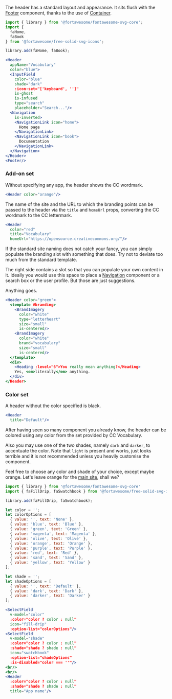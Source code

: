 The header has a standard layout and appearance. It sits flush with the 
[Footer](#/Patterns/Footer) component, thanks to the use of 
[Container](#/Layouts/Container).

```jsx { "props": { "className": "i18n-enabled contain-content" } }
import { library } from '@fortawesome/fontawesome-svg-core';
import { 
  faHome,
  faBook
} from '@fortawesome/free-solid-svg-icons';

library.add(faHome, faBook);

<Header 
  appName="Vocabulary" 
  color="blue">
  <InputField
    color="blue"
    shade="dark"
    :icon-set="['keyboard', '']"
    is-ghost
    is-infused
    type="search"
    placeholder="Search..."/>
  <Navigation
    is-inverted>
    <NavigationLink icon="home">
      Home page
    </NavigationLink>
    <NavigationLink icon="book">
      Documentation
    </NavigationLink>
  </Navigation>
</Header>
<Footer/>
```

### Add-on set

Without specifying any app, the header shows the CC wordmark.

```jsx { "props": { "className": "contain-content" } }
<Header color="orange"/>
```

The name of the site and the URL to which the branding points can be passed to 
the header via the `title` and `homeUrl` props, converting the CC wordmark to
the CC lettermark.

```jsx { "props": { "className": "contain-content" } }
<Header
  color="red"
  title="Vocabulary"
  homeUrl="https://opensource.creativecommons.org/"/>
```

If the standard site naming does not catch your fancy, you can simply populate
the branding slot with something that does. Try not to deviate too much from the
standard template.

The right side contains a slot so that you can populate your own content in it.
Ideally you would use this space to place a [Navigation](#/Elements/Navigation)
component or a search box or the user profile. But those are just suggestions.

Anything goes.

```jsx { "props": { "className": "contain-content" } }
<Header color="green">
  <template #branding>
    <BrandImagery
      color="white"
      type="letterheart"
      size="small"
      is-centered/>
    <BrandImagery
      color="white"
      brand="vocabulary"
      size="small"
      is-centered/>
  </template>
  <div>
    <Heading :level="6">You really mean anything?</Heading>
    Yes, <em>literally</em> anything.
  </div>
</Header>
```

### Color set

A header without the color specified is black.

```jsx { "props": { "className": "contain-content" } }
<Header
  title="Default"/>
```

After having seen so many component you already know, the header can be colored
using any color from the set provided by CC Vocabulary.

Also you may use one of the two shades, namely `dark` and `darker`, to
accentuate the color. Note that `light` is present and works, just looks
terrible and it is not recommended unless you heavily customise the component.

Feel free to choose any color and shade of your choice, except maybe orange.
Let's leave orange for the [main site](https://creativecommons.org), shall we?

```jsx { "props": { "className": "contain-content" } }
import { library } from '@fortawesome/fontawesome-svg-core'
import { faFillDrip, faSwatchbook } from '@fortawesome/free-solid-svg-icons'

library.add(faFillDrip, faSwatchbook);

let color = '';
let colorOptions = [
  { value: '', text: 'None' },
  { value: 'blue', text: 'Blue' },
  { value: 'green', text: 'Green' },
  { value: 'magenta', text: 'Magenta' },
  { value: 'olive', text: 'Olive' },
  { value: 'orange', text: 'Orange' },
  { value: 'purple', text: 'Purple' },
  { value: 'red', text: 'Red' },
  { value: 'sand', text: 'Sand' },
  { value: 'yellow', text: 'Yellow' }
];

let shade = '';
let shadeOptions = [
  { value: '', text: 'Default' },
  { value: 'dark', text: 'Dark' },
  { value: 'darker', text: 'Darker' }
];

<SelectField
  v-model="color"
  :color="color ? color : null"
  icon="fill-drip"
  :option-list="colorOptions"/>
<SelectField
  v-model="shade"
  :color="color ? color : null"
  :shade="shade ? shade : null"
  icon="swatchbook"
  :option-list="shadeOptions"
  :is-disabled="color === ''"/>
<br/>
<br/>
<Header
  :color="color ? color : null"
  :shade="shade ? shade : null"
  title="App name"/>
```
